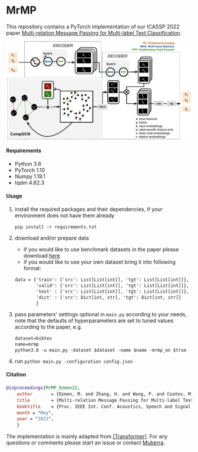 # MrMP
This repository contains a PyTorch implementation of our ICASSP 2022 paper [Multi-relation Message Passing for Multi-label Text Classification](https://arxiv.org).

<img align="center"  src="/figures/model.pdf" alt="...">

#### Requirements
- Python 3.6
- PyTorch 1.10
- Numpy 1.19.1
- tqdm 4.62.3

#### Usage
1. install the required packages and their dependencies, if your environment does not have them already
   ```
   pip install -r requirements.txt
   ```
   
2. download and/or prepare data
    - if you would like to use benchmark datasets in the paper please download [here]()
    - if you would like to use your own dataset bring it into following format: 
   ```
   data = {'train': {'src': List[List[int]], 'tgt': List[List[int]]},
           'valid': {'src': List[List[int]], 'tgt': List[List[int]]},
           'test' : {'src': List[List[int]], 'tgt': List[List[int]]}, 
           'dict' : {'src': Dict[int, str], 'tgt': Dict[int, str]}
           }
   ```

3. pass parameters' settings optional in `main.py` according to your needs, note that the defaults of hyperparameters are set to tuned values according to the paper, e.g.
   ```
   dataset=bibtex
   name=mrmp
   python3.8 -u main.py -dataset $dataset -name $name -mrmp_on $true
   ```
4. run `python main.py -configuration config.json`

#### Citation
```bib
@inproceedings{MrMP_Ozmen22,
	author       = {Ozmen, M. and Zhang, H. and Wang, P. and Coates, M.},
	title        = {Multi-relation Message Passing for Multi-label Text Classification},
	booktitle    = {Proc. IEEE Int. Conf. Acoustics, Speech and Signal Processing (ICASSP)},
	month = "May",
	year = "2022",
	}
```
The implementation is mainly adapted from [[Transformer]](https://github.com/jadore801120/attention-is-all-you-need-pytorch).
For any questions or comments please start an issue or contact [Muberra](http://muberraozmen.github.io).
